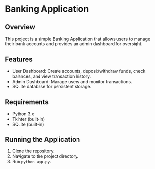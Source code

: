 # Banking Application

## Overview
This project is a simple Banking Application that allows users to manage their bank accounts and provides an admin dashboard for oversight. 

## Features
- User Dashboard: Create accounts, deposit/withdraw funds, check balances, and view transaction history.
- Admin Dashboard: Manage users and monitor transactions.
- SQLite database for persistent storage.

## Requirements
- Python 3.x
- Tkinter (built-in)
- SQLite (built-in)

## Running the Application
1. Clone the repository.
2. Navigate to the project directory.
3. Run `python app.py`.
